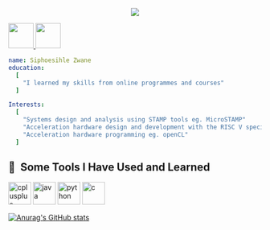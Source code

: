 <!--The header to my github readme-->
<p align="center">
  <img src="https://capsule-render.vercel.app/api?text=Profile: Sipho&animation=fadeIn&type=waving&color=gradient&height=100"/>
</p>

<!--My various links-->
<a href="https://www.instagram.com/thepiyushmalhotra/">
  <img height="50" src="https://user-images.githubusercontent.com/46517096/166974368-9798f39f-1f46-499c-b14e-81f0a3f83a06.png"/>
</a>

<a href="https://www.instagram.com/thepiyushmalhotra/">
  <img height="50" src="https://user-images.githubusercontent.com/46517096/166974368-9798f39f-1f46-499c-b14e-81f0a3f83a06.png"/>
</a>

<!--Some notable info about myself-->
```yaml
name: Siphoesihle Zwane
education:
  [
    "I learned my skills from online programmes and courses"
  ]

Interests:
  [
    "Systems design and analysis using STAMP tools eg. MicroSTAMP"
    "Acceleration hardware design and development with the RISC V specification"
    "Acceleration hardware programming eg. openCL"
  ]
```

<h2> 🚀 &nbsp;Some Tools I Have Used and Learned</h2>
<p align="left">
<img src="https://cdn.jsdelivr.net/gh/devicons/devicon/icons/cplusplus/cplusplus-original.svg" alt="cplusplus" width="45" height="45"/>
<img src="https://cdn.jsdelivr.net/gh/devicons/devicon/icons/java/java-original.svg" alt="java" width="45" height="45"/>
<img src="https://cdn.jsdelivr.net/gh/devicons/devicon/icons/python/python-original.svg" alt="python" width="45" height="45"/>
<img src="https://cdn.jsdelivr.net/gh/devicons/devicon/icons/c/c-original.svg" alt="c" width="45" height="45"/>
</p>

[![Anurag's GitHub stats](https://github-readme-stats.vercel.app/api?username=sipho-mz)](https://github.com/anuraghazra/github-readme-stats)
